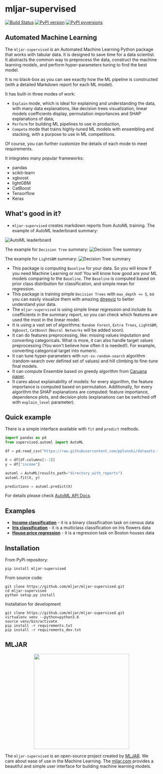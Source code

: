 # mljar-supervised

[![Build Status](https://travis-ci.org/mljar/mljar-supervised.svg?branch=master)](https://travis-ci.org/mljar/mljar-supervised)
[![PyPI version](https://badge.fury.io/py/mljar-supervised.svg)](https://badge.fury.io/py/mljar-supervised)
[![PyPI pyversions](https://img.shields.io/pypi/pyversions/mljar-supervised.svg)](https://pypi.python.org/pypi/mljar-supervised/)

## Automated Machine Learning 

The `mljar-supervised` is an Automated Machine Learning Python package that works with tabular data. It is designed to save time for a data scientist. It abstracts the common way to preprocess the data, construct the machine learning models, and perform hyper-parameters tuning to find the best model. 

It is no black-box as you can see exactly how the ML pipeline is constructed (with a detailed Markdown report for each ML model).

It has built-in three modes of work:
 - `Explain` mode, which is ideal for explaining and understanding the data, with many data explanations, like decision trees visualization, linear models coefficients display, permutation importances and SHAP explanations of data,
 - `Perform` for building ML pipelines to use in production,
 - `Compete` mode that trains highly-tuned ML models with ensembling and stacking, with a purpose to use in ML competitions.

Of course, you can further customize the details of each mode to meet requirements.

It integrates many popular frameworks:

 - pandas
 - scikit-learn
 - xgboost
 - lightGBM
 - CatBoost
 - Tensorflow
 - Keras


## What's good in it?

- `mljar-supervised` creates markdown reports from AutoML training. The example of AutoML leaderboard summary:

![AutoML leaderboard](https://github.com/mljar/mljar-examples/blob/master/media/automl_summary.gif)

The example for `Decision Tree` summary:
![Decision Tree summary](https://github.com/mljar/mljar-examples/blob/master/media/decision_tree_summary.gif)

The example for `LightGBM` summary:
![Decision Tree summary](https://github.com/mljar/mljar-examples/blob/master/media/lightgbm_summary.gif)

- This package is computing `Baseline` for your data. So you will know if you need Machine Learning or not! You will know how good are your ML models comparing to the `Baseline`. The `Baseline` is computed based on prior class distribution for classification, and simple mean for regression.
- This package is training simple `Decision Trees` with `max_depth <= 5`, so you can easily visualize them with amazing [dtreeviz](https://github.com/parrt/dtreeviz) to better understand your data.
- The `mljar-supervised` is using simple linear regression and include its coefficients in the summary report, so you can check which features are used the most in the linear model.
- It is using a vast set of algorithms: `Random Forest`, `Extra Trees`, `LightGBM`, `Xgboost`, `CatBoost` (`Neural Networks` will be added soon).
- It can do features preprocessing, like: missing values imputation and converting categoricals. What is more, it can also handle target values preprocessing (You won't believe how often it is needed!). For example, converting categorical target into numeric.
- It can tune hyper-parameters with `not-so-random-search` algorithm (random-search over defined set of values) and hill climbing to fine-tune final models.
- It can compute Ensemble based on greedy algorithm from [Caruana paper](http://www.cs.cornell.edu/~alexn/papers/shotgun.icml04.revised.rev2.pdf).
- It cares about explainability of models: for every algorithm, the feature importance is computed based on permutation. Additionally, for every algorithm the SHAP explanations are computed: feature importance, dependence plots, and decision plots (explanations can be switched off with `explain_level` parameter).

## Quick example

There is a simple interface available with `fit` and `predict` methods.

```python
import pandas as pd
from supervised.automl import AutoML

df = pd.read_csv("https://raw.githubusercontent.com/pplonski/datasets-for-start/master/adult/data.csv", skipinitialspace=True)

X = df[df.columns[:-1]]
y = df["income"]

automl = AutoML(results_path="directory_with_reports")
automl.fit(X, y)

predictions = automl.predict(X)
```

For details please check [AutoML API Docs](docs/api.md).

## Examples

- [**Income classification**](https://github.com/mljar/mljar-examples/tree/master/Income_classification) - it is a binary classification task on census data
- [**Iris classification**](https://github.com/mljar/mljar-examples/tree/master/Iris_classification) - it is a multiclass classification on Iris flowers data
- [**House price regression**](https://github.com/mljar/mljar-examples/tree/master/House_price_regression) - it is a regression task on Boston houses data

## Installation

From PyPi repository:

```
pip install mljar-supervised
```

From source code:

```
git clone https://github.com/mljar/mljar-supervised.git
cd mljar-supervised
python setup.py install
```

Installation for development
```
git clone https://github.com/mljar/mljar-supervised.git
virtualenv venv --python=python3.6
source venv/bin/activate
pip install -r requirements.txt
pip install -r requirements_dev.txt
```

## MLJAR
<p align="center">
  <img src="https://github.com/mljar/mljar-examples/blob/master/media/large_logo.png" width="314" />
</p>

The `mljar-supervised` is an open-source project created by [MLJAR](https://mljar.com). We care about ease of use in the Machine Learning. 
The [mljar.com](https://mljar.com) provides a beautiful and simple user interface for building machine learning models.
